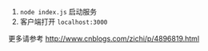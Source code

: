 1. `node index.js` 启动服务
2. 客户端打开 `localhost:3000`

更多请参考 <http://www.cnblogs.com/zichi/p/4896819.html>